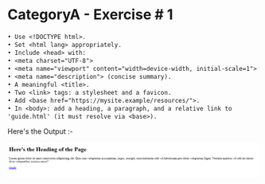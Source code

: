 # CategoryA - Exercise # 1 


```
• Use <!DOCTYPE html>.
• Set <html lang> appropriately.
• Include <head> with:
• <meta charset="UTF-8">
• <meta name="viewport" content="width=device-width, initial-scale=1">
• <meta name="description"> (concise summary).
• A meaningful <title>.
• Two <link> tags: a stylesheet and a favicon.
• Add <base href="https://mysite.example/resources/">.
• In <body>: add a heading, a paragraph, and a relative link to 'guide.html' (it must resolve via <base>). 
```

Here's the Output :- 


![alt text](image.png)